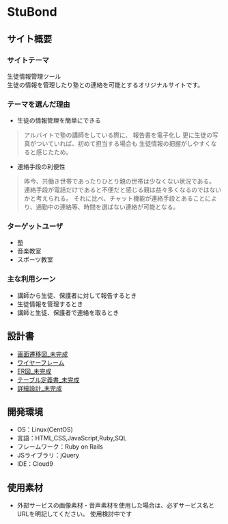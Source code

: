 # StuBond

## サイト概要
### サイトテーマ
生徒情報管理ツール<br>
生徒の情報を管理したり塾との連絡を可能とするオリジナルサイトです。

### テーマを選んだ理由
- 生徒の情報管理を簡単にできる
> アルバイトで塾の講師をしている際に、
報告書を電子化し
更に生徒の写真がついていれば、初めて担当する場合も
生徒情報の把握がしやすくなると感じたため。
- 連絡手段の利便性
> 昨今、共働き世帯であったりひとり親の世帯は少なくない状況である。
連絡手段が電話だけであると不便だと感じる親は益々多くなるのではないかと考えられる。
それに比べ、チャット機能が連絡手段とあることにより、通勤中の連絡等、時間を選ばない連絡が可能となる。


### ターゲットユーザ
- 塾
- 音楽教室
- スポーツ教室

### 主な利用シーン
- 講師から生徒、保護者に対して報告するとき
- 生徒情報を管理するとき
- 講師と生徒、保護者で連絡を取るとき

## 設計書
- [画面遷移図_未完成](https://app.diagrams.net/#G1DCmP_cWGB9znYhcJF-uxomAriUAZmufK)
- [ワイヤーフレーム](https://app.diagrams.net/#G1fi-_cp-2OW_oz866o7-G5CFRokYpQcLF)
- [ER図_未完成]()
- [テーブル定義書_未完成]()
- [詳細設計_未完成]()

## 開発環境
- OS：Linux(CentOS)
- 言語：HTML,CSS,JavaScript,Ruby,SQL
- フレームワーク：Ruby on Rails
- JSライブラリ：jQuery
- IDE：Cloud9

## 使用素材
- 外部サービスの画像素材・音声素材を使用した場合は、必ずサービス名とURLを明記してください。
使用検討中です
